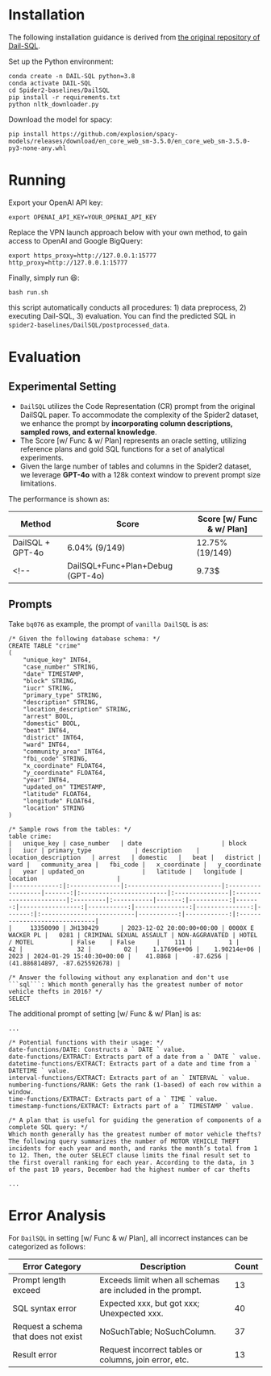 # Installation 

The following installation guidance is derived from [the original repository of Dail-SQL](https://github.com/BeachWang/DAIL-SQL).

Set up the Python environment:
```
conda create -n DAIL-SQL python=3.8
conda activate DAIL-SQL
cd Spider2-baselines/DailSQL
pip install -r requirements.txt
python nltk_downloader.py
```

Download the model for spacy:
```
pip install https://github.com/explosion/spacy-models/releases/download/en_core_web_sm-3.5.0/en_core_web_sm-3.5.0-py3-none-any.whl
```

# Running

Export your OpenAI API key:
```
export OPENAI_API_KEY=YOUR_OPENAI_API_KEY
```

Replace the VPN launch approach below with your own method, to gain access to OpenAI and Google BigQuery:
```
export https_proxy=http://127.0.0.1:15777 http_proxy=http://127.0.0.1:15777
```

Finally, simply run :laughing::
```
bash run.sh
```
this script automatically conducts all procedures: 1) data preprocess, 2) executing Dail-SQL, 3) evaluation. You can find the predicted SQL in `spider2-baselines/DailSQL/postprocessed_data`.


# Evaluation

## Experimental Setting

- `DailSQL` utilizes the Code Representation (CR) prompt from the original DailSQL paper. To accommodate the complexity of the Spider2 dataset, we enhance the prompt by **incorporating column descriptions, sampled rows, and external knowledge**.
- The Score [w/ Func & w/ Plan] represents an oracle setting, utilizing reference plans and gold SQL functions for a set of analytical experiments.
- Given the large number of tables and columns in the Spider2 dataset, we leverage **GPT-4o** with a 128k context window to prevent prompt size limitations.

The performance is shown as:

<!-- - `DailSQL+Func+Plan+Debug`: Further add a SQL Debug module, which refines erroneous SQL queries according to error feedback information. -->
  

| Method                     | Score   | Score [w/ Func & w/ Plan] |
| -------------------------- | ---- | --- |
| DailSQL + GPT-4o   | 6.04% (9/149) | 12.75% (19/149) |
<!-- | DailSQL+Func+Plan+Debug (GPT-4o) | 9.73$ | -->

## Prompts

Take `bq076` as example, the prompt of `vanilla DailSQL` is as:
```
/* Given the following database schema: */
CREATE TABLE "crime"
(
    "unique_key" INT64,
    "case_number" STRING,
    "date" TIMESTAMP,
    "block" STRING,
    "iucr" STRING,
    "primary_type" STRING,
    "description" STRING,
    "location_description" STRING,
    "arrest" BOOL,
    "domestic" BOOL,
    "beat" INT64,
    "district" INT64,
    "ward" INT64,
    "community_area" INT64,
    "fbi_code" STRING,
    "x_coordinate" FLOAT64,
    "y_coordinate" FLOAT64,
    "year" INT64,
    "updated_on" TIMESTAMP,
    "latitude" FLOAT64,
    "longitude" FLOAT64,
    "location" STRING
)

/* Sample rows from the tables: */
table crime:
|   unique_key | case_number   | date                      | block             |   iucr | primary_type            | description    | location_description   | arrest   | domestic   |   beat |   district |   ward |   community_area |   fbi_code |   x_coordinate |   y_coordinate |   year | updated_on                |   latitude |   longitude | location                      |
|-------------:|:--------------|:--------------------------|:------------------|-------:|:------------------------|:---------------|:-----------------------|:---------|:-----------|-------:|-----------:|-------:|-----------------:|-----------:|---------------:|---------------:|-------:|:--------------------------|-----------:|------------:|:------------------------------|
|     13350090 | JH130429      | 2023-12-02 20:00:00+00:00 | 0000X E WACKER PL |   0281 | CRIMINAL SEXUAL ASSAULT | NON-AGGRAVATED | HOTEL / MOTEL          | False    | False      |    111 |          1 |     42 |               32 |         02 |    1.17696e+06 |    1.90214e+06 |   2023 | 2024-01-29 15:40:30+00:00 |    41.8868 |    -87.6256 | (41.886814897, -87.625592678) |

/* Answer the following without any explanation and don't use ```sql```: Which month generally has the greatest number of motor vehicle thefts in 2016? */
SELECT 
```
The additional prompt of setting [w/ Func & w/ Plan] is as:
```
...

/* Potential functions with their usage: */
date-functions/DATE: Constructs a ` DATE ` value.
date-functions/EXTRACT: Extracts part of a date from a ` DATE ` value.
datetime-functions/EXTRACT: Extracts part of a date and time from a ` DATETIME ` value.
interval-functions/EXTRACT: Extracts part of an ` INTERVAL ` value.
numbering-functions/RANK: Gets the rank (1-based) of each row within a window.
time-functions/EXTRACT: Extracts part of a ` TIME ` value.
timestamp-functions/EXTRACT: Extracts part of a ` TIMESTAMP ` value.

/* A plan that is useful for guiding the generation of components of a complete SQL query: */
Which month generally has the greatest number of motor vehicle thefts?
The following query summarizes the number of MOTOR VEHICLE THEFT incidents for each year and month, and ranks the month’s total from 1 to 12. Then, the outer SELECT clause limits the final result set to the first overall ranking for each year. According to the data, in 3 of the past 10 years, December had the highest number of car thefts

...
```

<!-- The additional prompt of `+debug` is as:
```
/* Wrong Query */
SELECT COUNT(DISTINCT last_7_days.user_pseudo_id) FROM ( SELECT user_pseudo_id FROM `bigquery-public-data.ga4_obfuscated_sample_ecommerce.events_20210101` UNION ALL SELECT user_pseudo_id FROM `bigquery-public-data.ga4_obfuscated_sample_ecommerce.events_20210102` UNION ALL SELECT user_pseudo_id FROM `bigquery-public-data.ga4_obfuscated_sample_ecommerce.events_20210103` UNION ALL SELECT user_pseudo_id FROM `bigquery-public-data.ga4_obfuscated_sample_ecommerce.events_20210104` UNION ALL SELECT user_pseudo_id FROM `bigquery-public-data.ga4_obfuscated_sample_ecommerce.events_20210105` UNION ALL SELECT user_pseudo_id FROM `bigquery-public-data.ga4_obfuscated_sample_ecommerce.events_20210106` UNION ALL SELECT user_pseudo_id FROM `bigquery-public-data.ga4_obfuscated_sample_ecommerce.events_20210107` ) last_7_days LEFT JOIN ( SELECT user_pseudo_id FROM `bigquery-public-data.ga4_obfuscated_sample_ecommerce.events_20210106` UNION ALL SELECT user_pseudo_id FROM `bigquery-public-data.ga4_obfuscated_sample_ecommerce.events_20210107` ) last_2

/* Error Info */
400 LEFT JOIN must have an immediately following ON or USING clause at [1:818]; reason: invalidQuery, location: query, message: LEFT JOIN must have an immediately following ON or USING clause at [1:818]
``` -->


# Error Analysis

For `DailSQL` in setting [w/ Func & w/ Plan], all incorrect instances can be categorized as follows:

| Error Category                             | Description                               | Count  |
| ------------------------------------ | ----------------------------------------- | ------ |
| Prompt length exceed                 | Exceeds limit when all schemas are included in the prompt.  | 13     |
| SQL syntax error                     | Expected xxx, but got xxx; Unexpected xxx.     |  40     |
| Request a schema that does not exist | NoSuchTable; NoSuchColumn.                 | 37 |
| Result error                         | Request incorrect tables or columns, join error, etc. | 13     |
